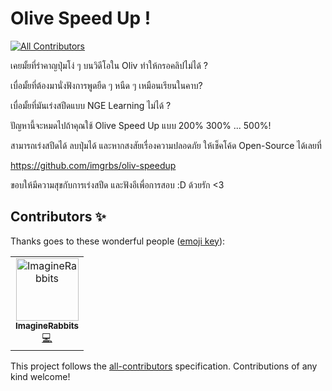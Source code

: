 # Olive Speed Up !
[![All Contributors](https://img.shields.io/badge/all_contributors-1-orange.svg?style=flat-square)](#contributors)

เคยมั้ยที่รำคาญปุ่มโง่ ๆ บนวิดีโอใน Oliv ทำให้กรอคลิปไม่ได้ ?

เบื่อมั้ยที่ต้องมานั่งฟังการพูดยืด ๆ หนืด ๆ เหมือนเรียนในคาบ?

เบื่อมั้ยที่มันเร่งสปีดแบบ NGE Learning ไม่ได้ ?

ปัญหานี้จะหมดไปถ้าคุณใช้ Olive Speed Up แบบ 200% 300% ... 500%!

สามารถเร่งสปีดได้ ลบปุ่มได้ และหากสงสัยเรื่องความปลอดภัย ให้เช็คโค้ด Open-Source ได้เลยที่

https://github.com/imgrbs/oliv-speedup

ขอบให้มีความสุขกับการเร่งสปีด และฟังอีเพื่อการสอบ :D
ด้วยรัก <3

## Contributors ✨

Thanks goes to these wonderful people ([emoji key](https://allcontributors.org/docs/en/emoji-key)):

<!-- ALL-CONTRIBUTORS-LIST:START - Do not remove or modify this section -->
<!-- prettier-ignore -->
<table>
  <tr>
    <td align="center"><a href="https://medium.com/@taekeerati"><img src="https://avatars3.githubusercontent.com/u/11602960?v=4" width="100px;" alt="ImagineRabbits"/><br /><sub><b>ImagineRabbits</b></sub></a><br /><a href="https://github.com/imgrbs/oliv-speedup/commits?author=imgrbs" title="Code">💻</a></td>
  </tr>
</table>

<!-- ALL-CONTRIBUTORS-LIST:END -->

This project follows the [all-contributors](https://github.com/all-contributors/all-contributors) specification. Contributions of any kind welcome!